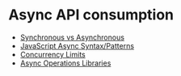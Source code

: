 # Async API consumption

* [Synchronous vs Asynchronous](SyncVsAsync.md)
* [JavaScript Async Syntax/Patterns](JSAsyncSyntax.md)
* [Concurrency Limits](ConcurrencyLimit.md)
* [Async Operations Libraries](AsyncLibraries.md)
